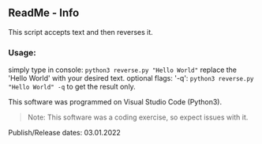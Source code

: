 ## ReadMe - Info

This script accepts text and then reverses it.


### Usage:
  simply type in console: ```python3 reverse.py "Hello World"```
  replace the 'Hello World' with your desired text.
  optional flags: '-q': ```python3 reverse.py "Hello World" -q```
  to get the result only.


This software was programmed on Visual Studio Code (Python3).
> Note: This software was a coding exercise, so expect issues with it.



Publish/Release dates: 03.01.2022
